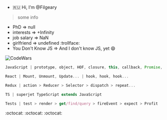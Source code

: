- :ru: Hi, I’m @Filgeary
> some info
- PhD => null
- interests => +Infinity
- job salary => NaN
- girlfriend => undefined :trollface:
- You Don't Know JS => And I don't know JS, yet 😄

![CodeWars](https://www.codewars.com/users/Filgeary/badges/large)

```js
JavaScript | prototype, object, HOF, closure, this, callback, Promise, EventLoop
```

```jsx
React | Mount, Unmount, Update... | hook, hook, hook...
```

```jsx
Redux | action > Reducer > Selector > dispatch > repeat...
```

```ts
TS | superjet TypeScript extends JavaScript
```

```ts
Tests | test > render > get/find/query > fireEvent > expect > Profit
```

:octocat: :octocat: :octocat:

<!---
Filgeary/Filgeary is a ✨ special ✨ repository because its `README.md` (this file) appears on your GitHub profile.
You can click the Preview link to take a look at your changes.
--->
